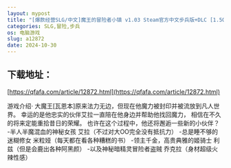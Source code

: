 ```yaml
---
layout: mypost
title: "[爆款经营SLG/中文]魔王的冒险者小镇 v1.03 Steam官方中文步兵版+DLC [1.5G]"
categories: SLG,冒险,步兵
os: 电脑游戏
slug: a12872
date: 2024-10-30
---
```


## 下载地址：

[https://qfafa.com/article/12872.html](https://qfafa.com/article/12872.html)

游戏介绍·
大魔王\[瓦恩本\]原来法力无边，但现在他魔力被封印并被流放到凡人世界。
幸运的是他忠实的伙伴艾拉一直陪在他身边并帮助他找回魔力，
相信在不久的将来定能重拾昔日的荣耀。
也许在这个过程中，他还将邂逅一些新的小伙伴？
-半人半魔混血的神秘女孩 艾拉（不过对大OO完全没有抵抗力）
-总是睡不够的迷糊修女 米粒娅（每天都在看各种糟糕的书）
-领主千金，高贵典雅的姬骑士 利兹（但是会鹿出各种阿黑颜）
-以及神秘暗精灵冒险者盗贼 乔克拉（身材超级火辣性感）